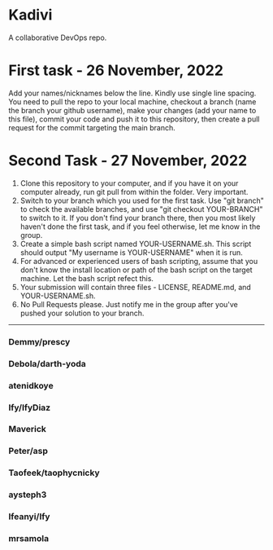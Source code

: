 # Kadivi
A collaborative DevOps repo.

# First task - 26 November, 2022

Add your names/nicknames below the line. Kindly use single line spacing. You need to pull the repo to your local machine, checkout a branch (name the branch your github username), make your changes (add your name to this file), commit your code and push it to this repository, then create a pull request for the commit targeting the main branch.

# Second Task - 27 November, 2022

1. Clone this repository to your computer, and if you have it on your computer already, run git pull from within the folder. Very important.
2. Switch to your branch which you used for the first task. Use "git branch" to check the available branches, and use "git checkout YOUR-BRANCH" to switch to it. If you don't find your branch there, then you most likely haven't done the first task, and if you feel otherwise, let me know in the group.
3. Create a simple bash script named YOUR-USERNAME.sh. This script should output "My username is YOUR-USERNAME" when it is run.
4. For advanced or experienced users of bash scripting, assume that you don't know the install location or path of the bash script on the target machine. Let the bash script refect this.
5. Your submission will contain three files - LICENSE, README.md, and YOUR-USERNAME.sh.
6. No Pull Requests please. Just notify me in the group after you've pushed your solution to your branch.



__________________________________________________________________________________________________________________________________________________________________
### Demmy/prescy
### Debola/darth-yoda
### atenidkoye
### Ify/IfyDiaz
### Maverick
### Peter/asp
### Taofeek/taophycnicky
### aysteph3
### Ifeanyi/Ify
### mrsamola
